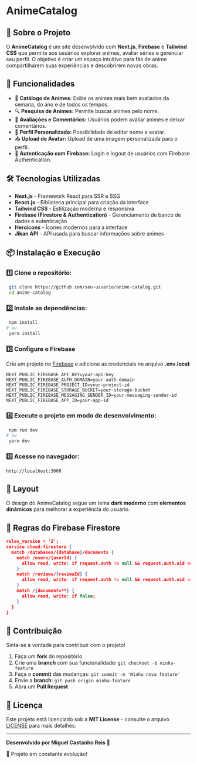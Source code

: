 # AnimeCatalog

## 📌 Sobre o Projeto
O **AnimeCatalog** é um site desenvolvido com **Next.js**, **Firebase** e **Tailwind CSS** que permite aos usuários explorar animes, avaliar séries e gerenciar seu perfil. O objetivo é criar um espaço intuitivo para fãs de anime compartilharem suas experiências e descobrirem novas obras.

## 🚀 Funcionalidades
- 📜 **Catálogo de Animes:** Exibe os animes mais bem avaliados da semana, do ano e de todos os tempos.
- 🔍 **Pesquisa de Animes:** Permite buscar animes pelo nome.
- 📝 **Avaliações e Comentários:** Usuários podem avaliar animes e deixar comentários.
- 👤 **Perfil Personalizado:** Possibilidade de editar nome e avatar.
- 📤 **Upload de Avatar:** Upload de uma imagem personalizada para o perfil.
- 🔄 **Autenticação com Firebase:** Login e logout de usuários com Firebase Authentication.

## 🛠️ Tecnologias Utilizadas

- **Next.js** - Framework React para SSR e SSG
- **React.js** - Biblioteca principal para criação da interface
- **Tailwind CSS** - Estilização moderna e responsiva
- **Firebase (Firestore & Authentication)** - Gerenciamento de banco de dados e autenticação
- **Heroicons** - Ícones modernos para a interface
- **Jikan API** - API usada para buscar informações sobre animes

## 📦 Instalação e Execução

### 1️⃣ Clone o repositório:
```sh
 git clone https://github.com/seu-usuario/anime-catalog.git
 cd anime-catalog
```

### 2️⃣ Instale as dependências:
```sh
 npm install
# ou
 yarn install
```

### 3️⃣ Configure o Firebase
Crie um projeto no [Firebase](https://console.firebase.google.com/) e adicione as credenciais no arquivo **.env.local**:
```env
NEXT_PUBLIC_FIREBASE_API_KEY=your-api-key
NEXT_PUBLIC_FIREBASE_AUTH_DOMAIN=your-auth-domain
NEXT_PUBLIC_FIREBASE_PROJECT_ID=your-project-id
NEXT_PUBLIC_FIREBASE_STORAGE_BUCKET=your-storage-bucket
NEXT_PUBLIC_FIREBASE_MESSAGING_SENDER_ID=your-messaging-sender-id
NEXT_PUBLIC_FIREBASE_APP_ID=your-app-id
```

### 4️⃣ Execute o projeto em modo de desenvolvimento:
```sh
 npm run dev
# ou
 yarn dev
```

### 5️⃣ Acesse no navegador:
```
http://localhost:3000
```

## 🎨 Layout

O design do AnimeCatalog segue um tema **dark moderno** com **elementos dinâmicos** para melhorar a experiência do usuário.

## 📜 Regras do Firebase Firestore
```json
rules_version = '2';
service cloud.firestore {
  match /databases/{database}/documents {
    match /users/{userId} {
      allow read, write: if request.auth != null && request.auth.uid == userId;
    }
    match /reviews/{reviewId} {
      allow read, write: if request.auth != null && request.auth.uid == resource.data.userId;
    }
    match /{document=**} {
      allow read, write: if false;
    }
  }
}
```

## 🌟 Contribuição
Sinta-se à vontade para contribuir com o projeto!

1. Faça um **fork** do repositório
2. Crie uma **branch** com sua funcionalidade: `git checkout -b minha-feature`
3. Faça o **commit** das mudanças: `git commit -m 'Minha nova feature'`
4. Envie a **branch**: `git push origin minha-feature`
5. Abra um **Pull Request**

## 📄 Licença
Este projeto está licenciado sob a **MIT License** - consulte o arquivo [LICENSE](LICENSE) para mais detalhes.

---
**Desenvolvido por Miguel Castanho Reis 🖤**

🚀 Projeto em constante evolução!

